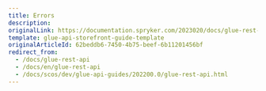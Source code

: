 ```yaml
---
title: Errors
description:
originalLink: https://documentation.spryker.com/2023020/docs/glue-rest-api-new
template: glue-api-storefront-guide-template
originalArticleId: 62beddb6-7450-4b75-beef-6b11201456bf
redirect_from:
  - /docs/glue-rest-api
  - /docs/en/glue-rest-api
  - /docs/scos/dev/glue-api-guides/202200.0/glue-rest-api.html
---
```

